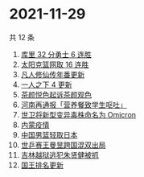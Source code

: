# 2021-11-29

共 12 条

<!-- BEGIN -->
<!-- 最后更新时间 Mon Nov 29 2021 01:12:25 GMT+0800 (China Standard Time) -->

1. [库里 32 分勇士 6 连胜](https://www.zhihu.com/search?q=勇士)
1. [太阳克篮网取 16 连胜](https://www.zhihu.com/search?q=太阳)
1. [凡人修仙传年番更新](https://www.zhihu.com/search?q=凡人修仙传)
1. [一人之下 4 更新](https://www.zhihu.com/search?q=一人之下4)
1. [茶颜悦色起诉茶颜观色](https://www.zhihu.com/search?q=茶颜悦色)
1. [河南再通报「营养餐致学生呕吐」](https://www.zhihu.com/search?q=河南营养餐)
1. [世卫将新型变异毒株命名为 Omicron](https://www.zhihu.com/search?q=新型变异毒株)
1. [内蒙疫情](https://www.zhihu.com/search?q=内蒙疫情)
1. [中国男篮轻取日本](https://www.zhihu.com/search?q=中国男篮)
1. [世乒赛王曼昱跨国混双出局](https://www.zhihu.com/search?q=世乒赛混双)
1. [吉林越狱逃犯朱贤健被抓](https://www.zhihu.com/search?q=朱贤健)
1. [国王排名更新](https://www.zhihu.com/search?q=国王排名)

<!-- END -->
